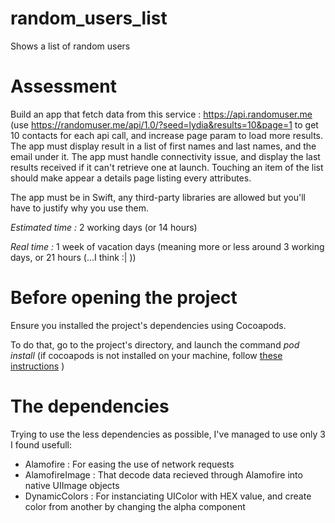 # random_users_list
Shows a list of random users

# Assessment
Build an app that fetch data from this service : https://api.randomuser.me (use https://randomuser.me/api/1.0/?seed=lydia&results=10&page=1 to get 10 contacts for each api call, and increase page param to load more results.
The app must display result in a list of first names and last names, and the email under it.
The app must handle connectivity issue, and display the last results received if it can't retrieve one at launch.
Touching an item of the list should make appear a details page listing every attributes.

The app must be in Swift, any third-party libraries are allowed but you'll have to justify why you use them.

*Estimated time :* 2 working days (or 14 hours)

*Real time :* 1 week of vacation days (meaning more or less around 3 working days, or 21 hours (...I think :| ))

# Before opening the project
Ensure you installed the project's dependencies using Cocoapods.

To do that, go to the project's directory, and launch the command _pod install_ (if cocoapods is not installed on your machine, follow [these instructions](https://guides.cocoapods.org/using/getting-started.html#installation) )

# The dependencies
Trying to use the less dependencies as possible, I've managed to use only 3 I found usefull:
 - Alamofire : For easing the use of network requests
 - AlamofireImage : That decode data recieved through Alamofire into native UIImage objects
 - DynamicColors : For instanciating UIColor with HEX value, and create color from another by changing the alpha component
